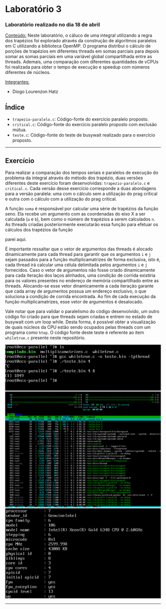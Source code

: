 <h1>Laboratório 3</h1>

<h3>Laboratório realizado no dia 18 de abril</h3>

<ins>Conteúdo:</ins> Neste laboratório, o cáluco de uma integral utilizando a regra dos trapézios foi explorado através da construção de algoritmos paralelos em C utilizando a biblioteca OpenMP. O programa distribui o cálculo de porções de trapézios em diferentes threads em somas parciais para depois somar as somas parciais em uma variável global compartilhada entre as threads. Ademais, uma comparação com diferentes quantidades de vCPUs foi realizada para obter o tempo de execução e speedup com números diferentes de núcleos.

<ins>Integrantes:</ins>

- Diogo Lourenzon Hatz

<h2>Índice</h2>

<ul>
<li><code>trapezio-paralelo.c</code>: Código-fonte do exercício paralelo proposto.</li>
<li><code>critical.c</code>: Código-fonte do exercício paralelo proposto com exclusão mútua.</li>
<li><code>teste.c</code>: Código-fonte do teste de busywait realizado para o exercício proposto.</li>
</ul>

<hr>
<h2>Exercício</h2>
Para realizar a comparação dos tempos seriais e paralelos de execução do problema da integral através do método dos trapézio, duas versões diferentes deste exercício foram desenvolvidas: <code>trapezio-paralelo.c</code> e <code>critical.c</code>. Cada versão desse exercício corresponde a duas abordagens para a versão paralela: uma com o cálculo sem a utilização do prag critical e outra com o cálculo com a utilização do prag critical. 

A função <code>soma</code> é responsável por calcular uma série de trapézios da função seno. Ela recebe um argumento com as coordenadas do eixo X a ser calculada (<code>a</code> e <code>b</code>), bem como o número de trapézios a serem calculados <code>n</code>. As threads criadas posteriormente executarão essa função para efetuar os cálculos dos trapézios da função

parei aqui.

É importante ressaltar que o vetor de argumentos das threads é alocado dinamicamente para cada thread para garantir que os argumentos <code>i</code> e <code>j</code> sejam passados para a função multiplicamatrizes de forma exclusiva, isto é, cada thread irá calcular uma célula delimitada pelos argumentos <code>i</code> e <code>j</code> fornecidos. Caso o vetor de argumentos não fosse criado dinamicamente para cada iteração dos laços alinhados, uma condição de corrida existiria para os valores presentes no endereço de memória compartilhado entre as threads. Alocando-se esse vetor dinamicamente a cada iteração garante que cada array de argumentos possua um endereço exclusivo, o que soluciona a condição de corrida encontrada. Ao fim de cada execução da função multiplicamatrizes, esse vetor de argumentos é desalocado.

Vale notar que para validar o paralelismo do código desenvolvido, um outro código foi criado para que threads sejam criadas e entrem no estado de busywait com um loop while. Desta forma, é possível obter a visualização de quais núcleos da CPU estão sendo ocupados pelas threads com um programa como <code>htop</code>. O código fonte deste teste é referente ao item <code>whiletrue.c</code> presente neste repositório.

<img src="https://raw.githubusercontent.com/Hatz-D/Parallel-Computing/main/src/Lab02b/busywait-compilacao.PNG" alt="Busywait">

<br>

<img src="https://raw.githubusercontent.com/Hatz-D/Parallel-Computing/main/src/Lab02b/htop-busywait.PNG" alt="Busywait">

<br>

<img src="https://raw.githubusercontent.com/Hatz-D/Parallel-Computing/main/src/Lab02b/specs.PNG" alt="Specs do processador">

<hr>
